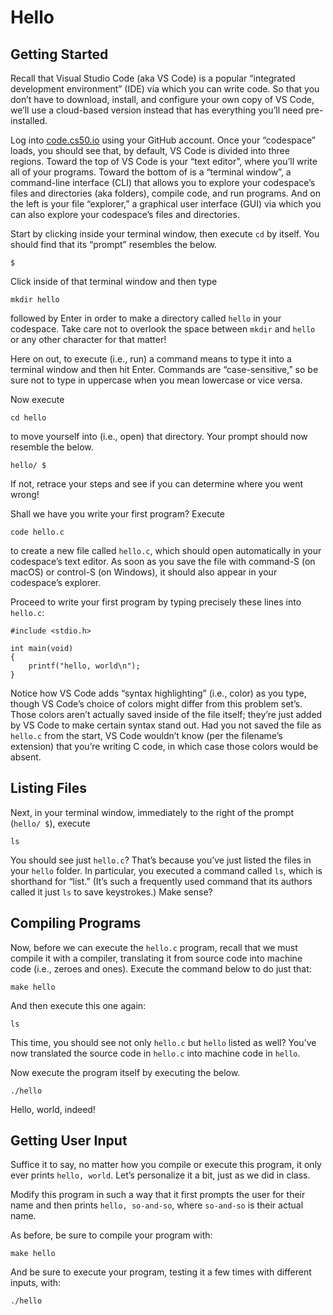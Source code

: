 # Hello
## Getting Started

Recall that Visual Studio Code (aka VS Code) is a popular “integrated development environment” (IDE) via which you can write code. So that you don’t have to download, install, and configure your own copy of VS Code, we’ll use a cloud-based version instead that has everything you’ll need pre-installed.

Log into [code.cs50.io](https://code.cs50.io/) using your GitHub account. Once your “codespace” loads, you should see that, by default, VS Code is divided into three regions. Toward the top of VS Code is your “text editor”, where you’ll write all of your programs. Toward the bottom of is a “terminal window”, a command-line interface (CLI) that allows you to explore your codespace’s files and directories (aka folders), compile code, and run programs. And on the left is your file “explorer,” a graphical user interface (GUI) via which you can also explore your codespace’s files and directories.

Start by clicking inside your terminal window, then execute `cd` by itself. You should find that its “prompt” resembles the below.

```
$
```

Click inside of that terminal window and then type

```
mkdir hello
```

followed by Enter in order to make a directory called `hello` in your codespace. Take care not to overlook the space between `mkdir` and `hello` or any other character for that matter!

Here on out, to execute (i.e., run) a command means to type it into a terminal window and then hit Enter. Commands are “case-sensitive,” so be sure not to type in uppercase when you mean lowercase or vice versa.

Now execute

```
cd hello
```

to move yourself into (i.e., open) that directory. Your prompt should now resemble the below.

```
hello/ $
```

If not, retrace your steps and see if you can determine where you went wrong!

Shall we have you write your first program? Execute

```
code hello.c
```

to create a new file called `hello.c`, which should open automatically in your codespace’s text editor. As soon as you save the file with command-S (on macOS) or control-S (on Windows), it should also appear in your codespace’s explorer.

Proceed to write your first program by typing precisely these lines into `hello.c`:

```
#include <stdio.h>

int main(void)
{
    printf("hello, world\n");
}
```

Notice how VS Code adds “syntax highlighting” (i.e., color) as you type, though VS Code’s choice of colors might differ from this problem set’s. Those colors aren’t actually saved inside of the file itself; they’re just added by VS Code to make certain syntax stand out. Had you not saved the file as `hello.c` from the start, VS Code wouldn’t know (per the filename’s extension) that you’re writing C code, in which case those colors would be absent.

## Listing Files

Next, in your terminal window, immediately to the right of the prompt (`hello/ $`), execute

```
ls
```

You should see just `hello.c`? That’s because you’ve just listed the files in your `hello` folder. In particular, you executed a command called `ls`, which is shorthand for “list.” (It’s such a frequently used command that its authors called it just `ls` to save keystrokes.) Make sense?

## Compiling Programs

Now, before we can execute the `hello.c` program, recall that we must compile it with a compiler, translating it from source code into machine code (i.e., zeroes and ones). Execute the command below to do just that:

```
make hello
```

And then execute this one again:

```
ls
```

This time, you should see not only `hello.c` but `hello` listed as well? You’ve now translated the source code in `hello.c` into machine code in `hello`.

Now execute the program itself by executing the below.

```
./hello
```

Hello, world, indeed!

## Getting User Input

Suffice it to say, no matter how you compile or execute this program, it only ever prints `hello, world`. Let’s personalize it a bit, just as we did in class.

Modify this program in such a way that it first prompts the user for their name and then prints `hello, so-and-so`, where `so-and-so` is their actual name.

As before, be sure to compile your program with:

```
make hello
```

And be sure to execute your program, testing it a few times with different inputs, with:

```
./hello
```
